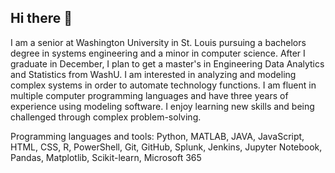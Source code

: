 ## Hi there 👋

I am a senior at Washington University in St. Louis pursuing a bachelors degree in systems engineering and a minor in computer science. After I graduate in December, I plan to get a master's in Engineering Data Analytics and Statistics from WashU. I am interested in analyzing and modeling complex systems in order to automate technology functions. I am fluent in multiple computer programming languages and have three years of experience using modeling software. I enjoy learning new skills and being challenged through complex problem-solving.

Programming languages and tools: Python, MATLAB, JAVA, JavaScript, HTML, CSS, R, PowerShell, Git, GitHub, Splunk, Jenkins, Jupyter Notebook, Pandas, Matplotlib, Scikit-learn, Microsoft 365



